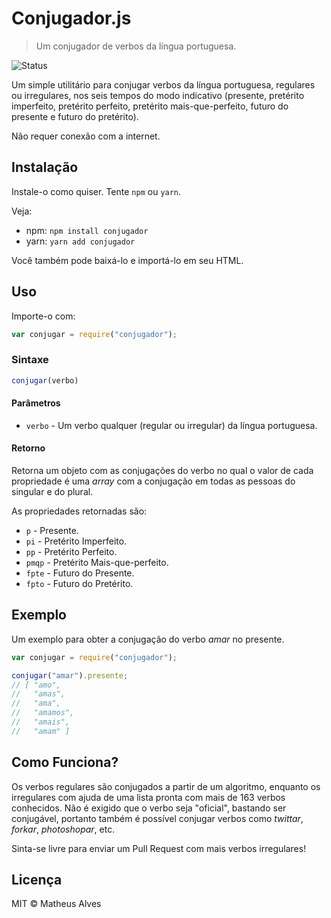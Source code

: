 # Conjugador.js

> Um conjugador de verbos da língua portuguesa.

![Status](https://travis-ci.org/theuves/conjugador.svg?branch=master)

Um simple utilitário para conjugar verbos da língua portuguesa, regulares ou
irregulares, nos seis tempos do modo indicativo (presente, pretérito imperfeito,
pretérito perfeito, pretérito mais-que-perfeito, futuro do presente e futuro do
pretérito).

Não requer conexão com a internet.

## Instalação

Instale-o como quiser. Tente `npm` ou `yarn`.

Veja:

- npm: `npm install conjugador`
- yarn: `yarn add conjugador`

Você também pode baixá-lo e importá-lo em seu HTML.

## Uso

Importe-o com:

```js
var conjugar = require("conjugador");
```

### Sintaxe

```js
conjugar(verbo)
```

#### Parâmetros

- `verbo` - Um verbo qualquer (regular ou irregular) da língua portuguesa.

#### Retorno

Retorna um objeto com as conjugações do verbo no qual o valor de cada
propriedade é uma *array* com a conjugação em todas as pessoas do singular e do
plural.

As propriedades retornadas são:

* `p` - Presente.
* `pi` -  Pretérito Imperfeito.
* `pp` -  Pretérito Perfeito.
* `pmqp` - Pretérito Mais-que-perfeito.
* `fpte` - Futuro do Presente.
* `fpto` - Futuro do Pretérito.

## Exemplo

Um exemplo para obter a conjugação do verbo *amar* no presente.

```js
var conjugar = require("conjugador");

conjugar("amar").presente;
// [ "amo",
//   "amas",
//   "ama",
//   "amamos",
//   "amais",
//   "amam" ]
```

## Como Funciona?

Os verbos regulares são conjugados a partir de um algoritmo, enquanto os
irregulares com ajuda de uma lista pronta com mais de 163 verbos conhecidos.
Não é exigido que o verbo seja "oficial", bastando ser conjugável, portanto
também é possível conjugar verbos como *twittar*, *forkar*, *photoshopar*, etc.

Sinta-se livre para enviar um Pull Request com mais verbos irregulares!

## Licença

MIT &copy; Matheus Alves
